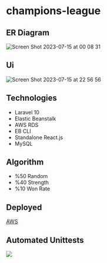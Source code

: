 # champions-league


## ER Diagram
![Screen Shot 2023-07-15 at 00 08 31](https://github.com/erkanzsy/champions-league/assets/22520257/9ae71d67-ffd5-4adf-9652-b58a902d57fa)

## Ui 
![Screen Shot 2023-07-15 at 22 56 56](https://github.com/erkanzsy/champions-league/assets/22520257/ced04b45-e8d0-45ad-abd5-96703ca37838)

## Technologies
* Laravel 10
* Elastic Beanstalk
* AWS RDS
* EB CLI
* Standalone React.js
* MySQL

## Algorithm
* %50 Random
* %40 Strength 
* %10 Won Rate

## Deployed
[AWS](http://champions-league-env.eba-axa6hnsk.us-east-1.elasticbeanstalk.com/)

## Automated Unittests
<a href="https://github.com/erkanzsy/champions-league/actions">
<img src="https://img.shields.io/github/actions/workflow/status/erkanzsy/champions-league/laravel-tests.yml?branch=main&label=%F0%9F%A7%AA%20&style=flat&color=75C46B">
  </a>

